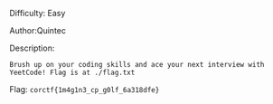 Difficulty: Easy

Author:Quintec

Description:
```
Brush up on your coding skills and ace your next interview with YeetCode! Flag is at ./flag.txt
```

Flag: `corctf{1m4g1n3_cp_g0lf_6a318dfe}`
